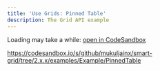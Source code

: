 ```yaml
---
title: 'Use Grids: Pinned Table'
description: The Grid API example
---
```


Loading may take a while: [open in CodeSandbox](https://codesandbox.io/s/github/mukuljainx/smart-grid/tree/2.x.x/examples/Example/PinnedTable)

https://codesandbox.io/s/github/mukuljainx/smart-grid/tree/2.x.x/examples/Example/PinnedTable
